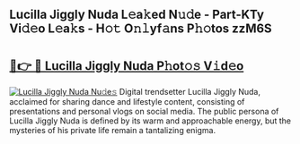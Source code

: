 ## Lucilla Jiggly Nuda L𝚎a𝚔ed N𝚞𝚍e - Part-KTy Vi𝚍𝚎o L𝚎a𝚔s - H𝚘𝚝 O𝚗𝚕yf𝚊ns P𝚑𝚘tos zzM6S

# <h2><a href="http://kfcqh6e.oniu.top/?m=Lucilla+Jiggly+Nuda">🔗👉 🔴 Lucilla Jiggly Nuda P𝚑ot𝚘𝚜 V𝚒d𝚎o</a></h2>

[![Lucilla Jiggly Nuda Nu𝚍e𝚜](https://i.imgur.com/0qMVB7G.gif)](http://kfcqh6e.oniu.top/?m=Lucilla+Jiggly+Nuda)
Digital trendsetter Lucilla Jiggly Nuda, acclaimed for sharing dance and lifestyle content, consisting of presentations and personal vlogs on social media. The public persona of Lucilla Jiggly Nuda is defined by its warm and approachable energy, but the mysteries of his private life remain a tantalizing enigma.  
